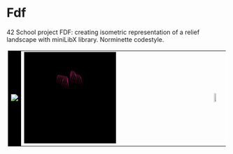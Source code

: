# Fdf
42 School project FDF: creating isometric representation of a
relief landscape with miniLibX library. Norminette codestyle.
<div>
    <table cellpadding="0" bordercolor="white">
      <tr>
          <td  bgcolor="#000000">
                <img src="gifs/mars_square.gif"/>
          </td>
          <td>
                <img src="gifs/heart_square.gif" bordercolor="white" width=50% height=50%/>
          </td>
          <td>
                <img src="gifs/t1_square.gif" width=50% height=50%/>
          </td>
        </tr>
    </table>
</div>
